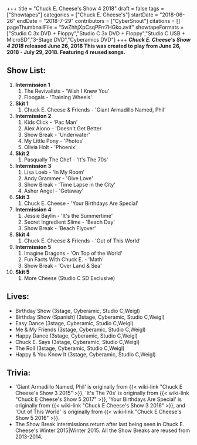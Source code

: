 +++
title = "Chuck E. Cheese's Show 4 2018"
draft = false
tags = ["Showtapes"]
categories = ["Chuck E. Cheese's"]
startDate = "2018-06-26"
endDate = "2018-7-29"
contributors = ["CyberSnout"]
citations = []
pageThumbnailFile = "5wZhhjXpCsqPFrr7HGko.avif"
showtapeFormats = ["Studio C 3x DVD + Floppy","Studio C 3x DVD + Floppy","Studio C USB + MicroSD","3-Stage DVD","Cyberamics DVD"]
+++
***Chuck E. Cheese's Show 4 2018* released June 26, 2018
This was created to play from June 26, 2018 - July 29, 2018. Featuring 4 reused songs.**

## Show List:

1.  **Intermission 1**
    1.  The Revivalists - 'Wish I Knew You'
    2.  Floogals - 'Training Wheels'
2.  **Skit 1**
    1.  Chuck E. Cheese & Friends - 'Giant Armadillo Named, Phil'
3.  **Intermission 2**
    1.  Kids Click - 'Pac Man'
    2.  Alex Aiono - 'Doesn't Get Better
    3.  Show Break - 'Underwater'
    4.  My Little Pony - 'Photos'
    5.  Olivia Holt - 'Phoenix'
4.  **Skit 2**
    1.  Pasqually The Chef - 'It's The 70s'
5.  **Intermission 3**
    1.  Lisa Loeb - 'In My Room'
    2.  Andy Grammer - 'Give Love'
    3.  Show Break - 'Time Lapse in the City'
    4.  Asher Angel - 'Getaway'
6.  **Skit 3**
    1.  Chuck E. Cheese - 'Your Birthdays Are Special'
7.  **Intermission 4**
    1.  Jessie Baylin - 'It's the Summertime'
    2.  Secret Ingredient Slime - 'Beach Day'
    3.  Show Break - 'Beach Flyover'
8.  **Skit 4**
    1.  Chuck E. Cheese & Friends - 'Out of This World'
9.  **Intermission 5**
    1.  Imagine Dragons - 'On Top of the World'
    2.  Fun Facts With Chuck E. - 'Math'
    3.  Show Break - 'Over Land & Sea'
10. **Skit 5**
    1.  More Cheese (Studio C SD Exclusive)

## Lives:

- Birthday Show (3stage, Cyberamic, Studio C,Weigl)
- Birthday Show (Spanish) (3stage, Cyberamic, Studio C,Weigl)
- Easy Dance (3stage, Cyberamic, Studio C,Weigl)
- Me & My Friends (3stage, Cyberamic, Studio C,Weigl)
- Happy Dance (3stage, Cyberamic, Studio C,Weigl)
- Chuck E. Says (3stage, Cyberamic, Studio C,Weigl)
- The Roll (3stage, Cyberamic, Studio C,Weigl)
- Happy & You Know It (3stage, Cyberamic, Studio C,Weigl)

## Trivia:

- 'Giant Armadillo Named, Phil' is originally from {{< wiki-link "Chuck E Cheese's Show 3 2015" >}}, 'It's The 70s' is originally from {{< wiki-link "Chuck E Cheese's Show 5 2017" >}}, 'Your Birthdays Are Special' is originally from {{< wiki-link "Chuck E Cheese's Show 3 2016" >}}, and 'Out of This World' is originally from {{< wiki-link "Chuck E Cheese's Show 5 2016" >}}.
- The Show Break intermissions return after last being seen in Chuck E. Cheese's Winter 2015|Winter 2015. All the Show Breaks are reused from 2013-2014.

